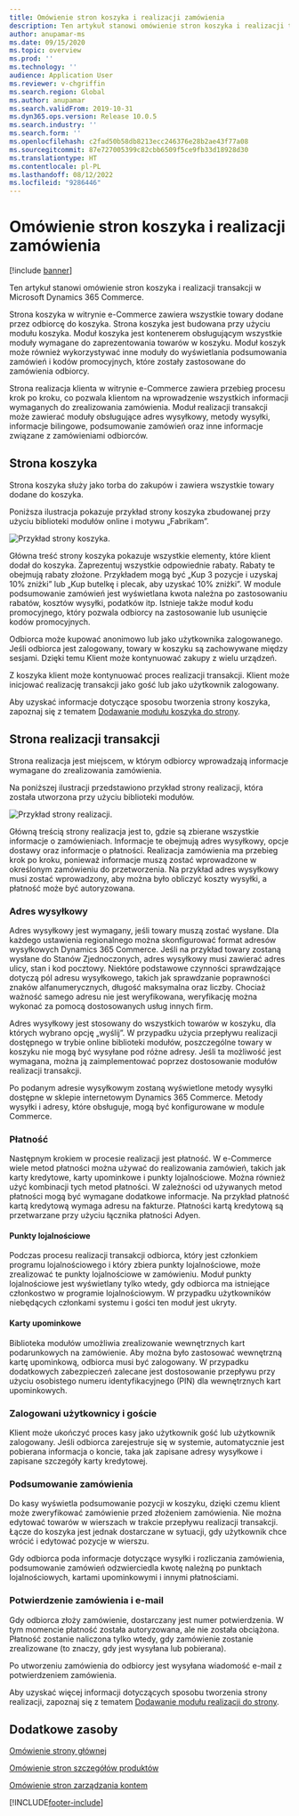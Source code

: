 ```yaml
---
title: Omówienie stron koszyka i realizacji zamówienia
description: Ten artykuł stanowi omówienie stron koszyka i realizacji transakcji w Microsoft Dynamics 365 Commerce.
author: anupamar-ms
ms.date: 09/15/2020
ms.topic: overview
ms.prod: ''
ms.technology: ''
audience: Application User
ms.reviewer: v-chgriffin
ms.search.region: Global
ms.author: anupamar
ms.search.validFrom: 2019-10-31
ms.dyn365.ops.version: Release 10.0.5
ms.search.industry: ''
ms.search.form: ''
ms.openlocfilehash: c2fad50b58db8213ecc246376e28b2ae43f77a08
ms.sourcegitcommit: 87e727005399c82cbb6509f5ce9fb33d18928d30
ms.translationtype: HT
ms.contentlocale: pl-PL
ms.lasthandoff: 08/12/2022
ms.locfileid: "9286446"
---
```

# <a name="cart-and-checkout-pages-overview"></a>Omówienie stron koszyka i realizacji zamówienia

[!include [banner](includes/banner.md)]

Ten artykuł stanowi omówienie stron koszyka i realizacji transakcji w Microsoft Dynamics 365 Commerce.

Strona koszyka w witrynie e-Commerce zawiera wszystkie towary dodane przez odbiorcę do koszyka. Strona koszyka jest budowana przy użyciu modułu koszyka. Moduł koszyka jest kontenerem obsługującym wszystkie moduły wymagane do zaprezentowania towarów w koszyku. Moduł koszyk może również wykorzystywać inne moduły do wyświetlania podsumowania zamówień i kodów promocyjnych, które zostały zastosowane do zamówienia odbiorcy.

Strona realizacja klienta w witrynie e-Commerce zawiera przebieg procesu krok po kroku, co pozwala klientom na wprowadzenie wszystkich informacji wymaganych do zrealizowania zamówienia. Moduł realizacji transakcji może zawierać moduły obsługujące adres wysyłkowy, metody wysyłki, informacje bilingowe, podsumowanie zamówień oraz inne informacje związane z zamówieniami odbiorców.

## <a name="cart-page"></a>Strona koszyka

Strona koszyka służy jako torba do zakupów i zawiera wszystkie towary dodane do koszyka.

Poniższa ilustracja pokazuje przykład strony koszyka zbudowanej przy użyciu biblioteki modułów online i motywu „Fabrikam”.

![Przykład strony koszyka.](./media/cart2.PNG)

Główna treść strony koszyka pokazuje wszystkie elementy, które klient dodał do koszyka. Zaprezentuj wszystkie odpowiednie rabaty. Rabaty te obejmują rabaty złożone. Przykładem mogą być „Kup 3 pozycje i uzyskaj 10% zniżki” lub „Kup butelkę i plecak, aby uzyskać 10% zniżki”. W module podsumowanie zamówień jest wyświetlana kwota należna po zastosowaniu rabatów, kosztów wysyłki, podatków itp. Istnieje także moduł kodu promocyjnego, który pozwala odbiorcy na zastosowanie lub usunięcie kodów promocyjnych.

Odbiorca może kupować anonimowo lub jako użytkownika zalogowanego. Jeśli odbiorca jest zalogowany, towary w koszyku są zachowywane między sesjami. Dzięki temu Klient może kontynuować zakupy z wielu urządzeń.

Z koszyka klient może kontynuować proces realizacji transakcji. Klient może inicjować realizację transakcji jako gość lub jako użytkownik zalogowany.

Aby uzyskać informacje dotyczące sposobu tworzenia strony koszyka, zapoznaj się z tematem [Dodawanie modułu koszyka do strony](add-cart-module.md).

## <a name="checkout-page"></a>Strona realizacji transakcji

Strona realizacja jest miejscem, w którym odbiorcy wprowadzają informacje wymagane do zrealizowania zamówienia.

Na poniższej ilustracji przedstawiono przykład strony realizacji, która została utworzona przy użyciu biblioteki modułów.

![Przykład strony realizacji.](./media/Checkout.PNG)

Główną treścią strony realizacja jest to, gdzie są zbierane wszystkie informacje o zamówieniach. Informacje te obejmują adres wysyłkowy, opcje dostawy oraz informacje o płatności. Realizacja zamówienia ma przebieg krok po kroku, ponieważ informacje muszą zostać wprowadzone w określonym zamówieniu do przetworzenia. Na przykład adres wysyłkowy musi zostać wprowadzony, aby można było obliczyć koszty wysyłki, a płatność może być autoryzowana.

### <a name="shipping-address"></a>Adres wysyłkowy

Adres wysyłkowy jest wymagany, jeśli towary muszą zostać wysłane. Dla każdego ustawienia regionalnego można skonfigurować format adresów wysyłkowych Dynamics 365 Commerce. Jeśli na przykład towary zostaną wysłane do Stanów Zjednoczonych, adres wysyłkowy musi zawierać adres ulicy, stan i kod pocztowy. Niektóre podstawowe czynności sprawdzające dotyczą pól adresu wysyłkowego, takich jak sprawdzanie poprawności znaków alfanumerycznych, długość maksymalna oraz liczby. Chociaż ważność samego adresu nie jest weryfikowana, weryfikację można wykonać za pomocą dostosowanych usług innych firm.

Adres wysyłkowy jest stosowany do wszystkich towarów w koszyku, dla których wybrano opcję „wyślij”. W przypadku użycia przepływu realizacji dostępnego w trybie online biblioteki modułów, poszczególne towary w koszyku nie mogą być wysyłane pod różne adresy. Jeśli ta możliwość jest wymagana, można ją zaimplementować poprzez dostosowanie modułów realizacji transakcji.

Po podanym adresie wysyłkowym zostaną wyświetlone metody wysyłki dostępne w sklepie internetowym Dynamics 365 Commerce. Metody wysyłki i adresy, które obsługuje, mogą być konfigurowane w module Commerce.

### <a name="payment"></a>Płatność

Następnym krokiem w procesie realizacji jest płatność. W e-Commerce wiele metod płatności można używać do realizowania zamówień, takich jak karty kredytowe, karty upominkowe i punkty lojalnościowe. Można również użyć kombinacji tych metod płatności. W zależności od używanych metod płatności mogą być wymagane dodatkowe informacje. Na przykład płatność kartą kredytową wymaga adresu na fakturze. Płatności kartą kredytową są przetwarzane przy użyciu łącznika płatności Adyen.

#### <a name="loyalty-points"></a>Punkty lojalnościowe

Podczas procesu realizacji transakcji odbiorca, który jest członkiem programu lojalnościowego i który zbiera punkty lojalnościowe, może zrealizować te punkty lojalnościowe w zamówieniu. Moduł punkty lojalnościowe jest wyświetlany tylko wtedy, gdy odbiorca ma istniejące członkostwo w programie lojalnościowym. W przypadku użytkowników niebędących członkami systemu i gości ten moduł jest ukryty.

#### <a name="gift-cards"></a>Karty upominkowe

Biblioteka modułów umożliwia zrealizowanie wewnętrznych kart podarunkowych na zamówienie. Aby można było zastosować wewnętrzną kartę upominkową, odbiorca musi być zalogowany. W przypadku dodatkowych zabezpieczeń zalecane jest dostosowanie przepływu przy użyciu osobistego numeru identyfikacyjnego (PIN) dla wewnętrznych kart upominkowych.

### <a name="signed-in-and-guest-users"></a>Zalogowani użytkownicy i goście

Klient może ukończyć proces kasy jako użytkownik gość lub użytkownik zalogowany. Jeśli odbiorca zarejestruje się w systemie, automatycznie jest pobierana informacja o koncie, taka jak zapisane adresy wysyłkowe i zapisane szczegóły karty kredytowej.

### <a name="order-summary"></a>Podsumowanie zamówienia

Do kasy wyświetla podsumowanie pozycji w koszyku, dzięki czemu klient może zweryfikować zamówienie przed złożeniem zamówienia. Nie można edytować towarów w wierszach w trakcie przepływu realizacji transakcji. Łącze do koszyka jest jednak dostarczane w sytuacji, gdy użytkownik chce wrócić i edytować pozycje w wierszu.

Gdy odbiorca poda informacje dotyczące wysyłki i rozliczania zamówienia, podsumowanie zamówień odzwierciedla kwotę należną po punktach lojalnościowych, kartami upominkowymi i innymi płatnościami.

### <a name="order-confirmation-and-email"></a>Potwierdzenie zamówienia i e-mail

Gdy odbiorca złoży zamówienie, dostarczany jest numer potwierdzenia. W tym momencie płatność została autoryzowana, ale nie została obciążona. Płatność zostanie naliczona tylko wtedy, gdy zamówienie zostanie zrealizowane (to znaczy, gdy jest wysyłana lub pobierana).

Po utworzeniu zamówienia do odbiorcy jest wysyłana wiadomość e-mail z potwierdzeniem zamówienia.

Aby uzyskać więcej informacji dotyczących sposobu tworzenia strony realizacji, zapoznaj się z tematem [Dodawanie modułu realizacji do strony](add-checkout-module.md).

## <a name="additional-resources"></a>Dodatkowe zasoby

[Omówienie strony głównej](quick-tour-home-page.md)

[Omówienie stron szczegółów produktów](quick-tour-pdp.md)

[Omówienie stron zarządzania kontem](quick-tour-account-management.md)


[!INCLUDE[footer-include](../includes/footer-banner.md)]
